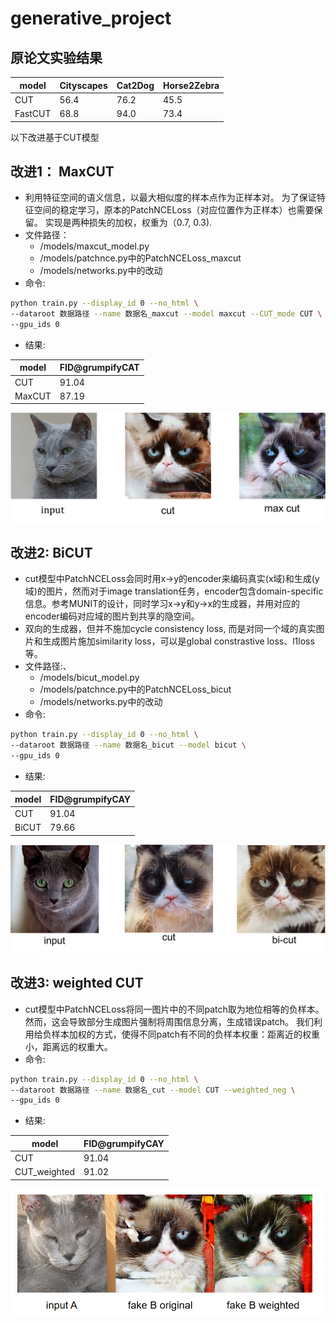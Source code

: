 # generative_project

## 原论文实验结果
|  model  | Cityscapes | Cat2Dog | Horse2Zebra |
| ------- | ---------- | ------- | ----------- |
|   CUT   |  56.4      |  76.2   |  45.5       |
| FastCUT |  68.8      |  94.0   |  73.4       |

以下改进基于CUT模型

## 改进1： MaxCUT

- 利用特征空间的语义信息，以最大相似度的样本点作为正样本对。 为了保证特征空间的稳定学习，原本的PatchNCELoss（对应位置作为正样本）也需要保留。
  实现是两种损失的加权，权重为（0.7, 0.3).
- 文件路径：
  - /models/maxcut_model.py
  - /models/patchnce.py中的PatchNCELoss_maxcut
  - /models/networks.py中的改动 
- 命令: 

```bash
python train.py --display_id 0 --no_html \
--dataroot 数据路径 --name 数据名_maxcut --model maxcut --CUT_mode CUT \
--gpu_ids 0
```

- 结果: 

| model  | FID@grumpifyCAT |
| ------ | --------------- |
| CUT    | 91.04           |
| MaxCUT | 87.19           |

![bicut](./imgs/maxcut.png)

## 改进2: BiCUT 

- cut模型中PatchNCELoss会同时用x->y的encoder来编码真实(x域)和生成(y域)的图片，然而对于image translation任务，encoder包含domain-specific信息。参考MUNIT的设计，同时学习x->y和y->x的生成器，并用对应的encoder编码对应域的图片到共享的隐空间。
- 双向的生成器，但并不施加cycle consistency loss, 而是对同一个域的真实图片和生成图片施加similarity loss，可以是global constrastive loss、l1loss等。
- 文件路径:、
  - /models/bicut_model.py
  - /models/patchnce.py中的PatchNCELoss_bicut
  - /models/networks.py中的改动
- 命令:

```bash
python train.py --display_id 0 --no_html \
--dataroot 数据路径 --name 数据名_bicut --model bicut \
--gpu_ids 0  
```

- 结果:

| model | FID@grumpifyCAY |
| ----- | --------------- |
| CUT   | 91.04           |
| BiCUT | 79.66           |

![maxcut](./imgs/bicut.png)

## 改进3: weighted CUT


- cut模型中PatchNCELoss将同一图片中的不同patch取为地位相等的负样本。
  然而，这会导致部分生成图片强制将周围信息分离，生成错误patch。
  我们利用给负样本加权的方式，使得不同patch有不同的负样本权重：距离近的权重小，距离远的权重大。
- 命令:

```bash
python train.py --display_id 0 --no_html \
--dataroot 数据路径 --name 数据名_cut --model CUT --weighted_neg \
--gpu_ids 0  
```

- 结果:

| model | FID@grumpifyCAY |
| ----- | --------------- |
| CUT   | 91.04           |
| CUT_weighted | 91.02          |

![maxcut](./imgs/cut_weighted.png)
